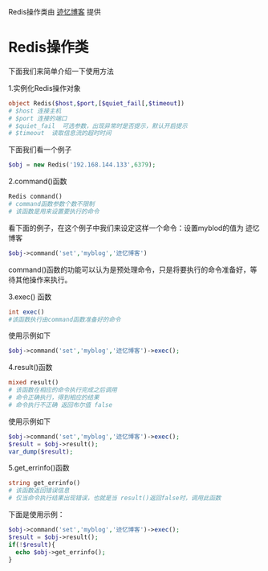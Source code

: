 Redis操作类由 [迹忆博客](http://www.onmpw.com) 提供
# Redis操作类
下面我们来简单介绍一下使用方法

1.实例化Redis操作对象

```php
object Redis($host,$port,[$quiet_fail[,$timeout])
# $host 连接主机
# $port 连接的端口
# $quiet_fail  可选参数，出现异常时是否提示，默认开启提示
# $timeout  读取信息流的超时时间
```
下面我们看一个例子
```php
$obj = new Redis('192.168.144.133',6379);
```

2.command()函数

```php
Redis command()
# command函数参数个数不限制
# 该函数是用来设置要执行的命令
```
看下面的例子，在这个例子中我们来设定这样一个命令：设置myblod的值为 迹忆博客
```php
$obj->command('set','myblog','迹忆博客')
```
command()函数的功能可以认为是预处理命令，只是将要执行的命令准备好，等待其他操作来执行。

3.exec() 函数

```php
int exec()
#该函数执行由command函数准备好的命令
```
使用示例如下
```php
$obj->command('set','myblog','迹忆博客')->exec();
```

4.result()函数

```php
mixed result()
# 该函数在相应的命令执行完成之后调用
# 命令正确执行，得到相应的结果
# 命令执行不正确 返回布尔值 false
```
使用示例如下
```php
$obj->command('set','myblog','迹忆博客')->exec();
$result = $obj->result();
var_dump($result);
```

5.get_errinfo()函数

```php
string get_errinfo()
# 该函数返回错误信息
# 仅当命令执行结果出现错误，也就是当 result()返回false时，调用此函数
```
下面是使用示例：
```php
$obj->command('set','myblog','迹忆博客')->exec();
$result = $obj->result();
if(!$result){
  echo $obj->get_errinfo();
}
```
